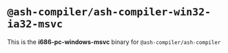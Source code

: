 # `@ash-compiler/ash-compiler-win32-ia32-msvc`

This is the **i686-pc-windows-msvc** binary for `@ash-compiler/ash-compiler`
